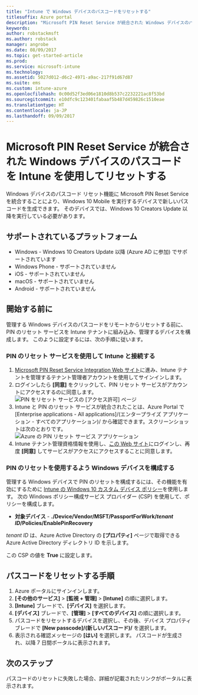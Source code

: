 ```yaml
---
title: "Intune で Windows デバイスのパスコードをリセットする"
titlesuffix: Azure portal
description: "Microsoft PIN Reset Service が統合された Windows デバイスのパスコードを Intune を使用してリセットする方法を説明します。"
keywords: 
author: robstackmsft
ms.author: robstack
manager: angrobe
ms.date: 08/09/2017
ms.topic: get-started-article
ms.prod: 
ms.service: microsoft-intune
ms.technology: 
ms.assetid: 5027d012-d6c2-4971-a9ac-217f91d67d87
ms.suite: ems
ms.custom: intune-azure
ms.openlocfilehash: 0c00d52f3ed06e1810d8b537c2232221ac8f53bd
ms.sourcegitcommit: e10dfc9c123401fabaaf5b487d459826c1510eae
ms.translationtype: HT
ms.contentlocale: ja-JP
ms.lasthandoff: 09/09/2017
---
```

# <a name="reset-the-passcode-on-windows-devices-integrated-with-the-microsoft-pin-reset-service-using-intune"></a>Microsoft PIN Reset Service が統合された Windows デバイスのパスコードを Intune を使用してリセットする

Windows デバイスのパスコード リセット機能に Microsoft PIN Reset Service を統合することにより、Windows 10 Mobile を実行するデバイスで新しいパスコードを生成できます。 そのデバイスでは、Windows 10 Creators Update 以降を実行している必要があります。

## <a name="supported-platforms"></a>サポートされているプラットフォーム

- Windows - Windows 10 Creators Update 以降 (Azure AD に参加) でサポートされています
- Windows Phone - サポートされていません
- iOS - サポートされていません
- macOS - サポートされていません
- Android - サポートされていません


## <a name="before-you-start"></a>開始する前に

管理する Windows デバイスのパスコードをリモートからリセットする前に、PIN のリセット サービスを Intune テナントに組み込み、管理するデバイスを構成します。 このように設定するには、次の手順に従います。

### <a name="connect-intune-with-the-pin-reset-service"></a>PIN のリセット サービスを使用して Intune と接続する

1. [Microsoft PIN Reset Service Integration Web サイト](https://login.windows.net/common/oauth2/authorize?response_type=code&client_id=b8456c59-1230-44c7-a4a2-99b085333e84&resource=https%3A%2F%2Fgraph.windows.net&redirect_uri=https%3A%2F%2Fcred.microsoft.com&state=e9191523-6c2f-4f1d-a4f9-c36f26f89df0&prompt=admin_consent)に進み、Intune テナントを管理するテナント管理者アカウントを使用してサインインします。
2. ログインしたら **[同意]** をクリックして、PIN リセット サービスがアカウントにアクセスするのに同意します。<br>
![PIN をリセット サービスの [アクセス許可] ページ](./media/pin-reset-service-application.png)
3. Intune と PIN のリセット サービスが統合されたことは、Azure Portal で [Enterprise applications - All applications]/(エンタープライズ アプリケーション - すべてのアプリケーション)/ から確認できます。スクリーンショットは次のとおりです。<br>
![Azure の PIN リセット サービス アプリケーション](./media/pin-reset-service-home-screen.png)
4. Intune テナント管理資格情報を使用し、[この Web サイト](https://login.windows.net/common/oauth2/authorize?response_type=code&client_id=9115dd05-fad5-4f9c-acc7-305d08b1b04e&resource=https%3A%2F%2Fcred.microsoft.com%2F&redirect_uri=ms-appx-web%3A%2F%2FMicrosoft.AAD.BrokerPlugin%2F9115dd05-fad5-4f9c-acc7-305d08b1b04e&state=6765f8c5-f4a7-4029-b667-46a6776ad611&prompt=admin_consent)にログインし、再度 **[同意]** してサービスがアクセスにアクセスすることに同意します。

### <a name="configure-windows-devices-to-use-pin-reset"></a>PIN のリセットを使用するよう Windows デバイスを構成する

管理する Windows デバイスで PIN のリセットを構成するには、その機能を有効にするために [Intune の Windows 10 カスタム デバイス ポリシー](custom-settings-windows-10.md)を使用します。 次の Windows ポリシー構成サービス プロバイダー (CSP) を使用して、ポリシーを構成します。


- **対象デバイス** - **./Device/Vendor/MSFT/PassportForWork/*tenant ID*/Policies/EnablePinRecovery**

*tenant ID* は、Azure Active Directory の **[プロパティ]** ページで取得できる Azure Active Directory ディレクトリ ID を示します。

この CSP の値を **True** に設定します。

## <a name="steps-to-reset-the-passcode"></a>パスコードをリセットする手順

1. Azure ポータルにサインインします。
2. **[その他のサービス]** > **[監視 + 管理]** > **[Intune]** の順に選択します。
3. **[Intune]** ブレードで、**[デバイス]** を選択します。
4. **[デバイス]** ブレードで、**[管理]** > **[すべてのデバイス]** の順に選択します。
5. パスコードをリセットするデバイスを選択し、その後、デバイス プロパティ ブレードで **[New passcode]/(新しいパスコード)/** を選択します。
6. 表示される確認メッセージの **[はい]** を選択します。 パスコードが生成され、以降 7 日間ポータルに表示されます。

## <a name="next-steps"></a>次のステップ

パスコードのリセットに失敗した場合、詳細が記載されたリンクがポータルに表示されます。


